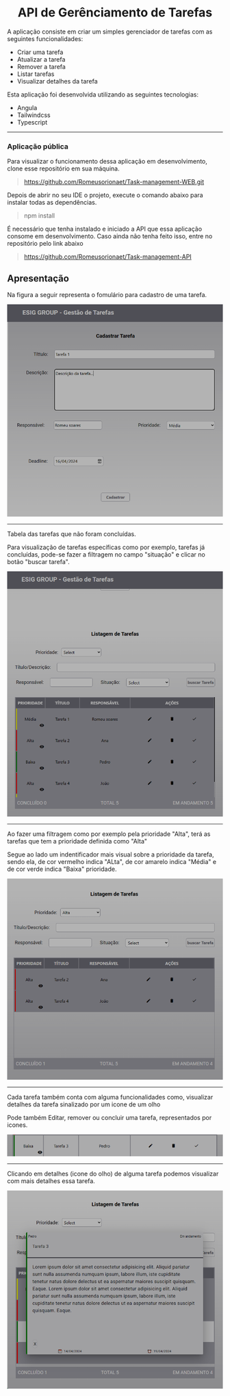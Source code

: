 <h1 align='center'> API de Gerênciamento de Tarefas </h1>

<p>A aplicação consiste em criar um simples gerenciador de tarefas
com as seguintes funcionalidades:</p>

- Criar uma tarefa
- Atualizar a tarefa
- Remover a tarefa
- Listar tarefas
- Visualizar detalhes da tarefa

<p> Esta aplicação foi desenvolvida utilizando as seguintes tecnologias: </p>

- Angula
- Tailwindcss
- Typescript

<hr>

<h3>Aplicação pública</h3>

<p>Para visualizar o funcionamento dessa aplicação em desenvolvimento, clone esse repositório em sua máquina.</p>

> https://github.com/Romeusorionaet/Task-management-WEB.git

<p>Depois de abrir no seu IDE o projeto, execute o comando abaixo para instalar todas as dependências.</p>

> npm install

<p>É necessário que tenha instalado e iniciado a API que essa aplicação consome em desenvolvimento. Caso ainda não tenha feito isso, entre no repositório pelo link abaixo</p>

> https://github.com/Romeusorionaet/Task-management-API

<h2>Apresentação</h2>

<p>Na figura a seguir representa o fomulário para cadastro de uma tarefa.</p>
<img src="./src/assets/previewTasksDesktop.png" alt="" />
<hr>

<p>Tabela das tarefas que não foram concluídas.</p>
<p>Para visualização de tarefas específicas como por exemplo, tarefas já concluídas, pode-se fazer a filtragem no campo "situação" e clicar no botão "buscar tarefa".</p>
<img src="./src/assets/previewTaskTableDesktop.png" alt="" />
<hr>

<p>Ao fazer uma filtragem como por exemplo pela prioridade "Alta", terá as tarefas que tem a prioridade definida como "Alta"</p>
<p>Segue ao lado um indentificador mais visual sobre a prioridade da tarefa, sendo ela, de cor vermelho indica "ALta", de cor amarelo indica "Média" e de cor verde indica "Baixa" prioridade.</p>
<img src="./src/assets/previewTaskFilter1Desktop.png" alt="" />
<hr>

<p>Cada tarefa também conta com alguma funcionalidades como, visualizar detalhes da tarefa sinalizado por um icone de um olho</p>
<p>Pode também Editar, remover ou concluir uma tarefa, representados por icones.</p>
<img src="./src/assets/previewTaskEventsDesktop.png" alt="" />
<hr>

<p>Clicando em detalhes (icone do olho) de alguma tarefa podemos visualizar com mais detalhes essa tarefa.</p>
<img src="./src/assets/previewTaskDetailsDesktop.png" alt="" />
